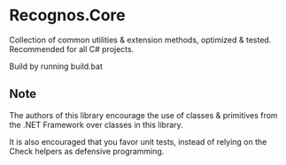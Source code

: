 Recognos.Core
=============

Collection of common utilities &amp; extension methods, optimized &amp; tested. Recommended for all C# projects.

Build by running build.bat

Note
----

The authors of this library encourage the use of classes & primitives from the .NET Framework over classes in this library. 

It is also encouraged that you favor unit tests, instead of relying on the Check helpers as defensive programming.
